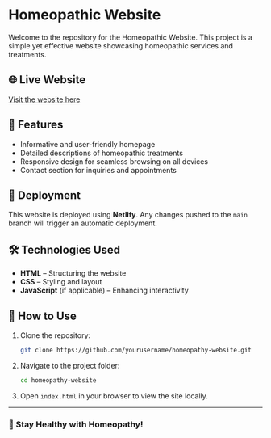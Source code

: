 # Homeopathic Website

Welcome to the repository for the Homeopathic Website. This project is a simple yet effective website showcasing homeopathic services and treatments.

## 🌐 Live Website
[Visit the website here](https://drmishrahomeopathy.netlify.app/)

## 📌 Features
- Informative and user-friendly homepage
- Detailed descriptions of homeopathic treatments
- Responsive design for seamless browsing on all devices
- Contact section for inquiries and appointments

## 🚀 Deployment
This website is deployed using **Netlify**. Any changes pushed to the `main` branch will trigger an automatic deployment.

## 🛠️ Technologies Used
- **HTML** – Structuring the website
- **CSS** – Styling and layout
- **JavaScript** (if applicable) – Enhancing interactivity

## 📂 How to Use
1. Clone the repository:
   ```sh
   git clone https://github.com/yourusername/homeopathy-website.git
   ```
2. Navigate to the project folder:
   ```sh
   cd homeopathy-website
   ```
3. Open `index.html` in your browser to view the site locally.


---
### 🔗 Stay Healthy with Homeopathy!


